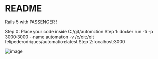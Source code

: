 # README

Rails 5 with PASSENGER !

Step 0: Place your code inside C:/git/automation
Step 1: docker run -ti -p 3000:3000 --name automation -v /c/git:/git felipederodrigues/automation:latest
Step 2: localhost:3000

![image](https://user-images.githubusercontent.com/7635127/29800618-6ad33ef4-8c41-11e7-86c9-f00dd7b09204.png)
